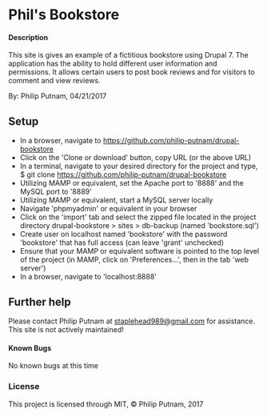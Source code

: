 # Phil's Bookstore

#### Description
This site is gives an example of a fictitious bookstore using Drupal 7. The application has the ability to hold different user information and permissions. It allows certain users to post book reviews and for visitors to comment and view reviews.

By: Philip Putnam, 04/21/2017

## Setup
* In a browser, navigate to https://github.com/philip-putnam/drupal-bookstore
* Click on the 'Clone or download' button, copy URL (or the above URL)
* In a terminal, navigate to your desired directory for the project and type, $ git clone https://github.com/philip-putnam/drupal-bookstore
* Utilizing MAMP or equivalent, set the Apache port to '8888' and the MySQL port to '8889'
* Utilizing MAMP or equivalent, start a MySQL server locally
* Navigate 'phpmyadmin' or equivalent in your browser
* Click on the 'import' tab and select the zipped file located in the project directory drupal-bookstore > sites > db-backup (named 'bookstore.sql')
* Create user on localhost named 'bookstore' with the password 'bookstore' that has full access (can leave 'grant' unchecked)
* Ensure that your MAMP or equivalent software is pointed to the top level of the project (in MAMP, click on 'Preferences...', then in the tab 'web server')
* In a browser, navigate to 'localhost:8888'

## Further help

Please contact Philip Putnam at staplehead989@gmail.com for assistance. This site is not actively maintained!

#### Known Bugs

No known bugs at this time

### License

This project is licensed through MIT, &copy; Philip Putnam, 2017
